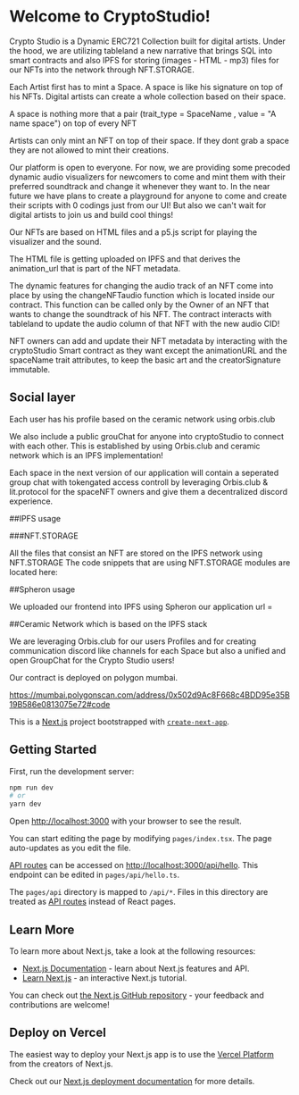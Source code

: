 # Welcome to CryptoStudio!

Crypto Studio is a Dynamic ERC721 Collection built for digital artists. Under the hood, we are utilizing tableland a new narrative that brings SQL into smart contracts and also IPFS for storing (images - HTML - mp3) files for our NFTs into the network through NFT.STORAGE.

Each Artist first has to mint a Space. A space is like his signature on top of his NFTs. Digital artists can create a whole collection based on their space.

A space is nothing more that a pair (trait_type = SpaceName , value = "A name space") on top of every NFT

Artists can only mint an NFT on top of their space. If they dont grab a space they are not allowed to mint their creations.

Our platform is open to everyone. For now, we are providing some precoded dynamic audio visualizers for newcomers to come and mint them with their preferred soundtrack and change it whenever they want to. In the near future we have plans to create a playground for anyone to come and create their scripts with 0 codings just from our UI! But also we can't wait for digital artists to join us and build cool things!

Our NFTs are based on HTML files and a p5.js script for playing the visualizer and the sound.

The HTML file is getting uploaded on IPFS and that derives the animation_url that is part of the NFT metadata.

The dynamic features for changing the audio track of an NFT come into place by using the changeNFTaudio function which is located inside our contract. This function can be called only by the Owner of an NFT that wants to change the soundtrack of his NFT. The contract interacts with tableland to update the audio column of that NFT with the new audio CID!

NFT owners can add and update their NFT metadata by interacting with the cryptoStudio Smart contract as they want except the animationURL and the spaceName trait attributes, to keep the basic art and the creatorSignature immutable.

## Social layer

Each user has his profile based on the ceramic network using orbis.club

We also include a public grouChat for anyone into cryptoStudio to connect with each other. This is established by using Orbis.club and ceramic network which is an IPFS implementation!

Each space in the next version of our application will contain a seperated group chat with tokengated access controll  by leveraging Orbis.club & lit.protocol for the spaceNFT owners and give them a decentralized discord experience.

##IPFS usage
  
  ###NFT.STORAGE
  
  All the files that consist an NFT are stored on the IPFS network using NFT.STORAGE
  The code snippets that are using NFT.STORAGE modules are located here:

  ##Spheron usage

  We uploaded our frontend into IPFS using Spheron
  our application url = 
  
  ##Ceramic Network which is based on the IPFS stack
  
  We are leveraging Orbis.club for our users Profiles and for creating communication discord like channels for each Space
  but also a unified and open GroupChat for the Crypto Studio users!






Our contract is deployed on polygon mumbai. 

https://mumbai.polygonscan.com/address/0x502d9Ac8F668c4BDD95e35B19B586e0813075e72#code




This is a [Next.js](https://nextjs.org/) project bootstrapped with [`create-next-app`](https://github.com/vercel/next.js/tree/canary/packages/create-next-app).

## Getting Started

First, run the development server:

```bash
npm run dev
# or
yarn dev
```

Open [http://localhost:3000](http://localhost:3000) with your browser to see the result.

You can start editing the page by modifying `pages/index.tsx`. The page auto-updates as you edit the file.

[API routes](https://nextjs.org/docs/api-routes/introduction) can be accessed on [http://localhost:3000/api/hello](http://localhost:3000/api/hello). This endpoint can be edited in `pages/api/hello.ts`.

The `pages/api` directory is mapped to `/api/*`. Files in this directory are treated as [API routes](https://nextjs.org/docs/api-routes/introduction) instead of React pages.

## Learn More

To learn more about Next.js, take a look at the following resources:

- [Next.js Documentation](https://nextjs.org/docs) - learn about Next.js features and API.
- [Learn Next.js](https://nextjs.org/learn) - an interactive Next.js tutorial.

You can check out [the Next.js GitHub repository](https://github.com/vercel/next.js/) - your feedback and contributions are welcome!

## Deploy on Vercel

The easiest way to deploy your Next.js app is to use the [Vercel Platform](https://vercel.com/new?utm_medium=default-template&filter=next.js&utm_source=create-next-app&utm_campaign=create-next-app-readme) from the creators of Next.js.

Check out our [Next.js deployment documentation](https://nextjs.org/docs/deployment) for more details.
